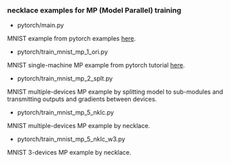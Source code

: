 ### necklace examples for MP (Model Parallel) training

* pytorch/main.py

MNIST example from pytorch examples [here](https://github.com/pytorch/examples/tree/master/mnist).

* pytorch/train_mnist_mp_1_ori.py

MNIST single-machine MP example from pytorch tutorial [here](https://github.com/pytorch/tutorials/blob/master/intermediate_source/model_parallel_tutorial.py).

* pytorch/train_mnist_mp_2_splt.py

MNIST multiple-devices MP example by splitting model to sub-modules and transmitting outputs and gradients between devices.

* pytorch/train_mnist_mp_5_nklc.py

MNIST multiple-devices MP example by necklace.

* pytorch/train_mnist_mp_5_nklc_w3.py

MNIST 3-devices MP example by necklace.
